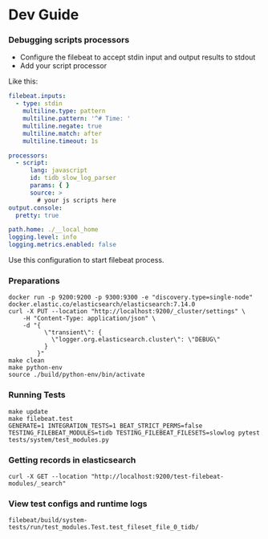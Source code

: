 # Dev Guide

### Debugging scripts processors

- Configure the filebeat to accept stdin input and output results to stdout
- Add your script processor

Like this:

```yaml
filebeat.inputs:
  - type: stdin
    multiline.type: pattern
    multiline.pattern: '^# Time: '
    multiline.negate: true
    multiline.match: after
    multiline.timeout: 1s

processors:
  - script:
      lang: javascript
      id: tidb_slow_log_parser
      params: { }
      source: >
        # your js scripts here
output.console:
  pretty: true

path.home: ./__local_home
logging.level: info
logging.metrics.enabled: false
```

Use this configuration to start filebeat process.

### Preparations

```shell
docker run -p 9200:9200 -p 9300:9300 -e "discovery.type=single-node" docker.elastic.co/elasticsearch/elasticsearch:7.14.0
curl -X PUT --location "http://localhost:9200/_cluster/settings" \
    -H "Content-Type: application/json" \
    -d "{
          \"transient\": {
            \"logger.org.elasticsearch.cluster\": \"DEBUG\"
          }
        }"
make clean
make python-env
source ./build/python-env/bin/activate
```

### Running Tests

```shell
make update
make filebeat.test
GENERATE=1 INTEGRATION_TESTS=1 BEAT_STRICT_PERMS=false TESTING_FILEBEAT_MODULES=tidb TESTING_FILEBEAT_FILESETS=slowlog pytest tests/system/test_modules.py
```

### Getting records in elasticsearch

```shell
curl -X GET --location "http://localhost:9200/test-filebeat-modules/_search"
```

### View test configs and runtime logs

`filebeat/build/system-tests/run/test_modules.Test.test_fileset_file_0_tidb/`
